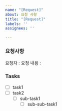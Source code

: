 ```yaml
---
name: "[Request]"
about: 요청 사항
title: "[Request]"
labels: ''
assignees: ''

---
```


### 요청사항
요청자 :
요청 내용 :

### Tasks
- [ ] task1
- [ ] task2
   - [ ] sub-task1
      - [ ] sub-sub-task1
